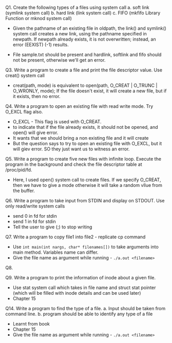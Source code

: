 Q1. Create the following types of a files using system call
a. soft link (symlink system call)
b. hard link (link system call)
c. FIFO (mkfifo Library Function or mknod system call)

- Given the pathname of an existing file in oldpath, the link() and symlink() system call creates a new link, using the pathname specified in newpath. If newpath already exists, it is not overwritten; instead, an error (EEXIST) (-1) results.

- File sample.txt should be present and hardlink, softlink and fifo should not be present, otherwise we'll get an error.

Q3. Write a program to create a file and print the file descriptor value. Use creat() system call
- creat(path, mode) is equivalent to
open(path, O_CREAT | O_TRUNC | O_WRONLY, mode);
If the file doesn't exist, it will create a new file, but if it exists, then no error.

Q4. Write a program to open an existing file with read write mode. Try O_EXCL flag also.
- O_EXCL - This flag is used with O_CREAT.
- to indicate that if the file already exists, it should not be opened, and open() will give error.
- It wants that we should bring a non existing file and it will create
- But the question says to try to open an existing file with O_EXCL, but it will giev error. SO they just want us to witness an error.

Q5. Write a program to create five new files with infinite loop. Execute the program in the background and check the file descriptor table at /proc/pid/fd.
- Here, I used open() system call to create files.
If we specify O_CREAT, then we have to give a mode otherwise it will take a random vllue from the buffer.

Q6. Write a program to take input from STDIN and display on STDOUT. Use only read/write system calls
- send 0 in fd for stdin
- send 1 in fd for stdin
- Tell the user to give (;) to stop writing

Q7. Write a program to copy file1 into file2 - replicate cp command
- Use ```int main(int nargs, char* filenames[])``` to take arguments into main method. Variables name can differ.
- Give the file name as argument while running - ```./a.out <filename>```

Q8. 

Q9. Write a program to print the information of inode about a given file.
- Use stat system call which takes in file name and struct stat pointer (which will be filled with inode details and can be used later)
- Chapter 15

Q14. Write a program to find the type of a file.
a. Input should be taken from command line.
b. program should be able to identify any type of a file
- Learnt from book
- Chapter 15
- Give the file name as argument while running - ```./a.out <filename>```